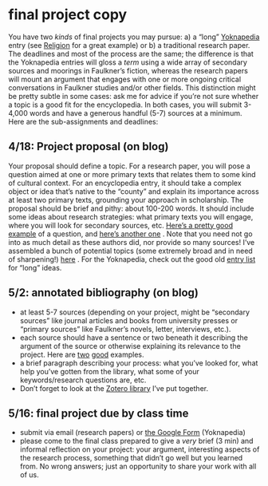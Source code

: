 # final project copy

You have two *kinds* of final projects you may pursue: a) a “long”  [Yoknapedia](http://jallred.net/wordpress/yoknapedia)  entry (see  [Religion](http://jallred.net/wordpress/yoknapedia/wiki/religion/)  for a great example) or b) a traditional research paper. The deadlines and most of the process are the same; the difference is that the Yoknapedia entries will gloss a *term* using a wide array of secondary sources and moorings in Faulkner’s fiction, whereas the research papers will mount an argument that engages with one or more ongoing critical conversations in Faulkner studies and/or other fields. This distinction might be pretty subtle in some cases: ask me for advice if you’re not sure whether a topic is a good fit for the encyclopedia. In both cases, you will submit 3-4,000 words and have a generous handful (5-7) sources at a minimum. Here are the sub-assignments and deadlines:
## 4/18: Project proposal (on blog)
Your proposal should define a topic. For a research paper, you will pose a question aimed at one or more primary texts that relates them to some kind of cultural context.  For an encyclopedia entry, it should take a complex object or idea that’s native to the “county” and explain its importance across at least two primary texts, grounding your approach in scholarship. The proposal should be brief and pithy: about 100-200 words.  It should include some ideas about research strategies: what primary texts you will engage, where you will look for secondary sources, etc.  [Here’s a pretty good example](https://faulknerhunter.commons.gc.cuny.edu/2020/11/09/masculine-women-in-yoknapatawpha-county-research-question-and-simple-bibliography/) of a question, and  [here’s another one](https://faulknerhunter.commons.gc.cuny.edu/2020/11/05/research-question-on-the-notion-of-no-future-in-faulkners-fiction-and-how-it-complicates-and-illuminates-his-opinions-on-and-relationship-with-race-in-the-american-south/) . Note that you need not go into as much detail as these authors did, nor provide so many sources! I’ve assembled a bunch of potential topics (some extremely broad and in need of sharpening!)  [here](https://drive.google.com/open?id=1WJJSr4ck2NiL-EmKUZ9L3vvyYTKQadp_3y2putm9m1U) . For the Yoknapedia, check out the good old  [entry list](https://docs.google.com/spreadsheets/d/1iq3ry07IwqRZmS8DnvRtlbKsO7Eoc7BnKWGYse71D7k/edit?usp=sharing)  for “long” ideas.

## 5/2: annotated bibliography (on blog)
* at least 5-7 sources (depending on your project, might be “secondary sources” like journal articles and books from university presses or “primary sources” like Faulkner’s novels, letter, interviews, etc.).
* each source should have a sentence or two beneath it describing the argument of the source or otherwise explaining its relevance to the project. Here are  [two](https://faulknerhunter.commons.gc.cuny.edu/2020/11/25/annotated-bibliography-5/)   [good](https://faulknerhunter.commons.gc.cuny.edu/2020/11/22/annotated-bibliography-2/)  examples.
* a brief paragraph describing your process: what you’ve looked for, what help you’ve gotten from the library, what some of your keywords/research questions are, etc.
* Don’t forget to look at the  [Zotero library](https://www.zotero.org/groups/89962)  I’ve put together.

## 5/16: final project due by class time
* submit  via email (research papers) or  [the Google Form](https://docs.google.com/forms/d/e/1FAIpQLSdOpB-OmkjB5x6OUHDJoWwsTyEeWCwXGMseaWJ0wktpG154JQ/viewform?usp=sf_link)  (Yoknapedia)
* please come to the final class prepared to give a *very* brief (3 min) and informal reflection on your project: your argument, interesting aspects of the research process, something that didn’t go well but you learned from. No wrong answers; just an opportunity to share your work with all of us.
